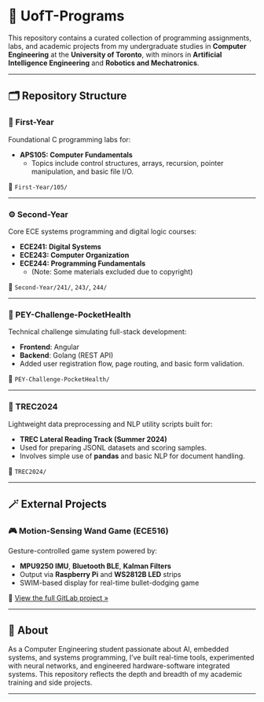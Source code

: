 # 🧠 UofT-Programs

This repository contains a curated collection of programming assignments, labs, and academic projects from my undergraduate studies in **Computer Engineering** at the **University of Toronto**, with minors in **Artificial Intelligence Engineering** and **Robotics and Mechatronics**.

---

## 🗂️ Repository Structure

### 🔰 First-Year
Foundational C programming labs for:
- **APS105: Computer Fundamentals**
  - Topics include control structures, arrays, recursion, pointer manipulation, and basic file I/O.

📁 `First-Year/105/`

---

### ⚙️ Second-Year
Core ECE systems programming and digital logic courses:
- **ECE241: Digital Systems**
- **ECE243: Computer Organization**
- **ECE244: Programming Fundamentals**
  - (Note: Some materials excluded due to copyright)

📁 `Second-Year/241/`, `243/`, `244/`

---

### 🧪 PEY-Challenge-PocketHealth
Technical challenge simulating full-stack development:
- **Frontend**: Angular
- **Backend**: Golang (REST API)
- Added user registration flow, page routing, and basic form validation.

📁 `PEY-Challenge-PocketHealth/`

---

### 📝 TREC2024
Lightweight data preprocessing and NLP utility scripts built for:
- **TREC Lateral Reading Track (Summer 2024)**
- Used for preparing JSONL datasets and scoring samples.
- Involves simple use of **pandas** and basic NLP for document handling.

📁 `TREC2024/`

---

## 🪄 External Projects

### 🎮 Motion-Sensing Wand Game (ECE516)
Gesture-controlled game system powered by:
- **MPU9250 IMU**, **Bluetooth BLE**, **Kalman Filters**
- Output via **Raspberry Pi** and **WS2812B LED** strips
- SWIM-based display for real-time bullet-dodging game

🔗 [View the full GitLab project »](https://gitlab.com/XuLeoJi)

---

## 📌 About
As a Computer Engineering student passionate about AI, embedded systems, and systems programming, I’ve built real-time tools, experimented with neural networks, and engineered hardware-software integrated systems. This repository reflects the depth and breadth of my academic training and side projects.

---
